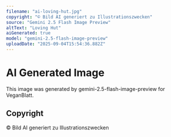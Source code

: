 ```yaml
---
filename: "ai-loving-hut.jpg"
copyright: "© Bild AI generiert zu Illustrationszwecken"
source: "Gemini 2.5 Flash Image Preview"
altText: "Loving Hut"
aiGenerated: true
model: "gemini-2.5-flash-image-preview"
uploadDate: "2025-09-04T15:54:36.882Z"
---
```


# AI Generated Image

This image was generated by gemini-2.5-flash-image-preview for VeganBlatt.

## Copyright
© Bild AI generiert zu Illustrationszwecken
